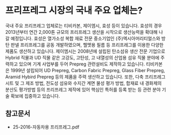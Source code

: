 # 프리프레그 시장의 국내 주요 업체는?

국내 주요 프리프레그 업체로는 티비카본, 제이엠시, 효성 등이 있습니다.
효성의 경우 2013년부터 연간 2,000톤 규모의 프리프레그 생산을 시작으로 생산능력을 확대해 나갈 예정입니다. 효성은 열가소성 복합 재료 전문 중소기업인 (주)엑시아머리티얼스와 방탄 판넬 프리프레그를 공동 개발하였으며, 헬멧용 필름 등 프리프레그를 이용한 다양한 제품도 생산하고 있습니다. 
제이엠시는 2008년에 설립된 탄소섬유 생산 전문 기업으로 Hybrid 직물과 UD 직물 같은 고강도, 고탄성, 고 내열성의 산업용 섬유 직물 분야에 주력하고 있으며 기계 사업부를 두어 Prepreg 관련설비도 제작하고 있습니다.
티비카본은 1999년 설립되어 UD Prepreg, Carbon Fabric Prepreg, Glass Fiber Prepreg, Aramid Hybird Prepreg 등의 제품을 주력 생산하고 있습니다. 또한, 다축 프리프레그 시트 및 그 제조 방법, 전도성 섬유와 수지간 계면 물성 평가 방법, 합재료 내 경화제의 분산도 평가방법 등의 프리프레그 제작에 있어 핵심인 특허를 등록 받는 등 관련 분야 기술 확보에 집중하고 있습니다.

## 참고문서
 - 25-2016-자동차용 프리프레그.pdf
